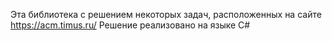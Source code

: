 Эта библиотека с решением некоторых задач, расположенных на сайте https://acm.timus.ru/
Решение реализовано на языке C#
